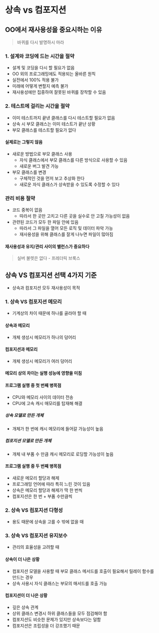 # 상속 vs 컴포지션

## OO에서 재사용성을 중요시하는 이유

> 바퀴를 다시 발명하시 마라

### 1. 설계와 코딩에 드는 시간을 절약

- 설계 및 코딩을 다시 할 필요가 없음
- OO 외의 프로그래밍에도 적용되는 올바른 원칙
- 실전에서 100% 적용 불가
- 미래에 어떻게 변할지 예측 불가
- 재사용성에만 집중하여 잘못된 바퀴를 장착할 수 있음

### 2. 테스트에 걸리는 시간을 절약

- 이미 테스트까지 끝낸 클래스를 다시 테스트할 필요가 없음
- 상속 시 부모 클래스는 이미 테스트가 끝난 상황
- 부모 클래스를 테스트할 필요가 없다

#### 실제로는 그렇지 않음

- 새로운 방법으로 부모 클래스 사용
  - 자식 클래스에서 부모 클래스를 다른 방식으로 사용할 수 있음
  - 새로운 버그 발견 가능
- 부모 클래스를 변경
  - 구체적인 것을 먼저 보고 추상화 한다
  - 새로운 자식 클래스가 상속받을 수 있도록 수정할 수 있다

### 관리 비용 절약

- 코드 중복이 없음
  - 따라서 한 곳만 고치고 다른 곳을 실수로 안 고칠 가능성이 없음
- 관련된 코드가 모두 한 파일 안에 있음
  - 따라서 그 파일을 열어 모든 로직 및 데이터 파악 가능
  - 재사용성을 위해 클래스를 잘게 나누면 파일이 많아짐

#### 재사용성과 유지/관리 사이의 밸런스가 중요하다

> 실버 불렛은 없다 - 프레더릭 브룩스

## 상속 VS 컴포지션 선택 4가지 기준

- 상속과 컴포지션 모두 재사용성이 목적

### 1. 상속 VS 컴포지션 메모리

- 기계상의 차이 때문에 하나를 골라야 할 때

#### 상속과 메모리

- 개체 생성시 메모리가 하나의 덩어리

#### 컴포지션과 메모리

- 개체 생성시 메모리가 여러 덩어리

#### 메모리 상의 차이는 실행 성능에 영향을 미침

#### 프로그램 실행 중 첫 번째 병목점

- CPU와 메모리 사이의 데이터 전송
- CPU에 고속 캐시 매모리를 탑재해 해결

##### 상속 모델로 만든 개체

- 개체가 한 번에 캐시 메모리에 들어갈 가능성이 높음

##### 컴포지션 모델로 만든 개체

- 개체 내 부품 수 만큼 캐시 메모리로 로딩할 가능성이 높음

#### 프로그램 실행 중 두 번째 병목점

- 새로운 메모리 할당과 해제
- 프로그래밍 언어에 따라 특히 느린 것이 있음
- 상속은 메모리 할당과 해제가 딱 한 번씩
- 컴포지션은 한 번 + 부품 수만큼씩

### 2. 상속 VS 컴포지션 다형성

- 용도 때문에 상속을 고를 수 밖에 없을 때

### 3. 상속 VS 컴포지션 유지보수

- 관리의 효율성을 고려할 때

#### 상속이 더 나은 상황

- 컴포지션 모델을 사용할 때 부모 클래스 메서드를 호출이 필요해서 릴레이 함수를 만드는 경우
- 상속 사용시 자식 클래스는 부모의 매서드를 호출 가능

#### 컴포지션이 더 나은 상황

- 깊은 상속 관계
- 상위 클래스 변경시 하위 클래스들을 모두 점검해야 함
- 컴포지션도 비슷한 문제가 있지만 상속보다는 덜함
- 컴포지션은 조립성을 더 강조했기 때문
